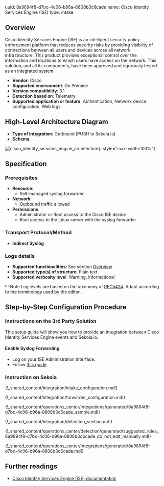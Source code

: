 uuid: 8a9894f8-d7bc-4c06-b96a-8808b3c6cade
name: Cisco Identity Services Engine (ISE)
type: intake

## Overview

Cisco Identity Services Engine (ISE) is an intelligent security policy enforcement platform that reduces security risks by providing visibility of connections between all users and devices across all network infrastructure. This product provides exceptional control over the information and locations to which users have access on the network. This solution, and all its components, have been approved and rigorously tested as an integrated system.

- **Vendor**: Cisco
- **Supported environment**: On Premise
- **Version compatibility**: 3.1
- **Detection based on**: Telemetry
- **Supported application or feature**: Authentication, Network device configuration, Web logs

## High-Level Architecture Diagram

- **Type of integration**: Outbound (PUSH to Sekoia.io)
- **Schema**

![cisco_identity_services_engine_architecture](/assets/integration/cisco_ise_architecture.png){: style="max-width:100%"}

## Specification

### Prerequisites

- **Resource**:
    - Self-managed syslog forwarder
- **Network**:
    - Outbound traffic allowed
- **Permissions**:
    - Administrator or Root access to the Cisco ISE device
    - Root access to the Linux server with the syslog forwarder

### Transport Protocol/Method

- **Indirect Syslog**

### Logs details

- **Supported functionalities**: See section [Overview](#overview)
- **Supported type(s) of structure**: Plain text
- **Supported verbosity level**: Warning, Informational

!!! Note
    Log levels are based on the taxonomy of [RFC5424](https://datatracker.ietf.org/doc/html/rfc5424). Adapt according to the terminology used by the editor.

## Step-by-Step Configuration Procedure

### Instructions on the 3rd Party Solution

This setup guide will show you how to provide an integration between Cisco Identity Services Engine events and Sekoia.io.

#### Enable Syslog Forwarding

- Log on your ISE Administration Interface.
- Follow [this guide](https://www.cisco.com/en/US/docs/security/ise/1.0/user_guide/ise10_logging.html#wp1053250).

### Instruction on Sekoia

{!_shared_content/integration/intake_configuration.md!}

{!_shared_content/integration/forwarder_configuration.md!}

{!_shared_content/operations_center/integrations/generated/8a9894f8-d7bc-4c06-b96a-8808b3c6cade_sample.md!}

{!_shared_content/integration/detection_section.md!}

{!_shared_content/operations_center/detection/generated/suggested_rules_8a9894f8-d7bc-4c06-b96a-8808b3c6cade_do_not_edit_manually.md!}

{!_shared_content/operations_center/integrations/generated/8a9894f8-d7bc-4c06-b96a-8808b3c6cade.md!}

## Further readings

- [Cisco Identity Services Engine (ISE) documentation](https://www.cisco.com/c/en/us/support/security/identity-services-engine/series.html#~tab-documents)